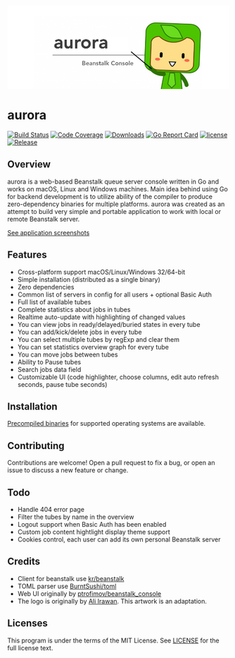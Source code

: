 ![aurora](./aurora.png "aurora")

# aurora

[![Build Status](https://travis-ci.org/Luxurioust/aurora.svg?branch=master)](https://travis-ci.org/Luxurioust/aurora)
[![Code Coverage](https://codecov.io/gh/Luxurioust/aurora/branch/master/graph/badge.svg)](https://codecov.io/gh/Luxurioust/aurora)
[![Downloads](https://img.shields.io/github/downloads/Luxurioust/aurora/total.svg)](https://github.com/Luxurioust/aurora/releases)
[![Go Report Card](https://goreportcard.com/badge/github.com/Luxurioust/aurora)](https://goreportcard.com/report/github.com/Luxurioust/aurora)
[![license](https://img.shields.io/github/license/mashape/apistatus.svg?maxAge=2592000)](https://github.com/Luxurioust/aurora/blob/master/LICENSE)
[![Release](https://img.shields.io/github/release/Luxurioust/aurora.svg?label=Release)](https://github.com/Luxurioust/aurora/releases)

## Overview

aurora is a web-based Beanstalk queue server console written in Go and works on macOS, Linux and Windows machines. Main idea behind using Go for backend development is to utilize ability of the compiler to produce zero-dependency binaries for multiple platforms. aurora was created as an attempt to build very simple and portable application to work with local or remote Beanstalk server.

[See application screenshots](https://github.com/Luxurioust/aurora/wiki)

## Features

- Cross-platform support macOS/Linux/Windows 32/64-bit
- Simple installation (distributed as a single binary)
- Zero dependencies
- Common list of servers in config for all users + optional Basic Auth
- Full list of available tubes
- Complete statistics about jobs in tubes
- Realtime auto-update with highlighting of changed values
- You can view jobs in ready/delayed/buried states in every tube
- You can add/kick/delete jobs in every tube
- You can select multiple tubes by regExp and clear them
- You can set statistics overview graph for every tube
- You can move jobs between tubes
- Ability to Pause tubes
- Search jobs data field
- Customizable UI (code highlighter, choose columns, edit auto refresh seconds, pause tube seconds)

## Installation

[Precompiled binaries](https://github.com/Luxurioust/aurora/releases) for supported operating systems are available.

## Contributing

Contributions are welcome! Open a pull request to fix a bug, or open an issue to discuss a new feature or change.

## Todo

- Handle 404 error page
- Filter the tubes by name in the overview
- Logout support when Basic Auth has been enabled
- Custom job content hightlight display theme support
- Cookies control, each user can add its own personal Beanstalk server

## Credits

- Client for beanstalk use [kr/beanstalk](https://github.com/kr/beanstalk)
- TOML parser use [BurntSushi/toml](https://github.com/BurntSushi/toml)
- Web UI originally by [ptrofimov/beanstalk_console](https://github.com/ptrofimov/beanstalk_console)
- The logo is originally by [Ali Irawan](http://www.solusiteknologi.co.id/using-supervisord-beanstalkd-laravel/). This artwork is an adaptation.

## Licenses

This program is under the terms of the MIT License. See [LICENSE](https://github.com/Luxurioust/aurora/blob/master/LICENSE) for the full license text.